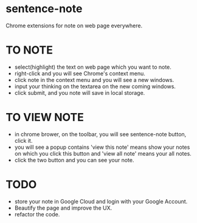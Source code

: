 # sentence-note
Chrome extensions for note on web page everywhere.

# TO NOTE
 - select(highlight) the text on web page which you want to note.
 - right-click and you will see Chrome's context menu.
 - click note in the context menu and you will see a new windows.
 - input your thinking on the textarea on the new coming windows.
 - click submit, and you note will save in local storage.

# TO VIEW NOTE
 - in chrome brower, on the toolbar, you will see sentence-note button, click it.
 - you will see a popup contains 'view this note' means show your notes on which you click this button and 'view all note' means your all notes.
 - click the two button and you can see your note.
 
# TODO
 - store your note in Google Cloud and login with your Google Account.
 - Beautify the page and improve the UX.
 - refactor the code.
